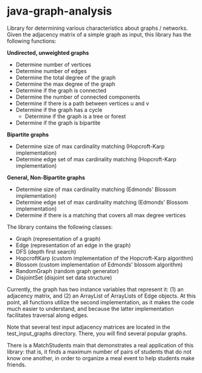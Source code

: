 # java-graph-analysis
Library for determining various characteristics about graphs / networks.
Given the adjacency matrix of a simple graph as input, this library has the following functions:

**Undirected, unweighted graphs**
* Determine number of vertices
* Determine number of edges
* Determine the total degree of the graph
* Determine the max degree of the graph
* Determine if the graph is connected
* Determine the number of connected components
* Determine if there is a path between vertices u and v
* Determine if the graph has a cycle
  * Determine if the graph is a tree or forest
* Determine if the graph is bipartite

**Bipartite graphs**
* Determine size of max cardinality matching (Hopcroft-Karp implementation)
* Determine edge set of max cardinality matching (Hopcroft-Karp implementation)

**General, Non-Bipartite graphs**
* Determine size of max cardinality matching (Edmonds' Blossom implementation)
* Determine edge set of max cardinality matching (Edmonds' Blossom implementation)
* Determine if there is a matching that covers all max degree vertices

The library contains the following classes:
* Graph (representation of a graph)
* Edge (representation of an edge in the graph)
* DFS (depth first search)
* HopcroftKarp (custom implementation of the Hopcroft-Karp algorithm)
* Blossom (custom implementation of Edmonds' blossom algorithm)
* RandomGraph (random graph generator)
* DisjointSet (disjoint set data structure)

Currently, the graph has two instance variables that represent it: (1) an
adjacency matrix, and (2) an ArrayList of ArrayLists of Edge objects. At this
point, all functions utilize the second implementation, as it makes the code
much easier to understand, and because the latter implementation facilitates
 traversal along edges.

Note that several test input adjacency matrices are located in the test_input_graphs
directory. There, you will find several popular graphs.

There is a MatchStudents main that demonstrates a real application of this library: that is, it finds a maximum number of pairs of students that do not know one another, in order to organize a meal event to help students make friends.
